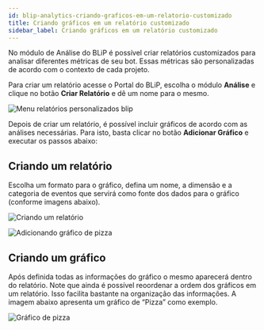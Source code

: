 ```yaml
---
id: blip-analytics-criando-graficos-em-um-relatorio-customizado
title: Criando gráficos em um relatório customizado
sidebar_label: Criando gráficos em um relatório customizado
---
```


No módulo de Análise do BLiP é possível criar relatórios customizados para analisar diferentes métricas de seu bot. Essas métricas são personalizadas de acordo com o contexto de cada projeto.

Para criar um relatório acesse o Portal do BLiP, escolha o módulo **Análise** e clique no botão **Criar Relatório** e dê um nome para o mesmo.

![Menu relatórios personalizados blip](/img/analytics/blip-analytics/blip-analytics-criando-graficos-em-um-relatorio-customizado-1.png)<br>

Depois de criar um relatório, é possível incluir gráficos de acordo com as análises necessárias. Para isto, basta clicar no botão **Adicionar Gráfico** e executar os passos abaixo:

## Criando um relatório

Escolha um formato para o gráfico, defina um nome, a dimensão e a categoria de eventos que servirá como fonte dos dados para o gráfico (conforme imagens abaixo).​

![Criando um relatório](/img/analytics/blip-analytics/blip-analytics-criando-graficos-em-um-relatorio-customizado-2.png)<br>

![Adicionando gráfico de pizza](/img/analytics/blip-analytics/blip-analytics-criando-graficos-em-um-relatorio-customizado-3.png)<br>

## Criando um gráfico

Após definida todas as informações do gráfico o mesmo aparecerá dentro do relatório. Note que ainda é possível reoordenar a ordem dos gráficos em um relatório. Isso facilita bastante na organização das informações. A imagem abaixo apresenta um gráfico de “Pizza” como exemplo.

![Gráfico de pizza](/img/analytics/blip-analytics/blip-analytics-criando-graficos-em-um-relatorio-customizado-4.png)
